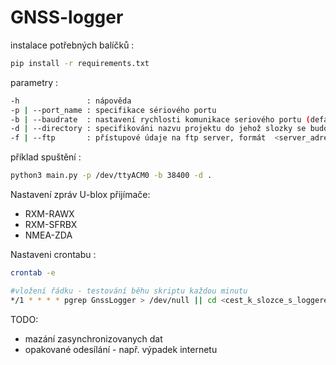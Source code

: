 # GNSS-logger

instalace potřebných balíčků :

```bash
pip install -r requirements.txt
```

parametry :

```bash
-h               : nápověda
-p | --port_name : specifikace sériového portu
-b | --baudrate  : nastavení rychlosti komunikace seriového portu (defaultně 38400)
-d | --directory : specifikováni nazvu projektu do jehož slozky se budou data ukládat (defaultně "Test")
-f | --ftp       : přístupové údaje na ftp server, formát  <server_adress>::<user_name>::<password> (defaultně None)
```

příklad spuštění :

```bash
python3 main.py -p /dev/ttyACM0 -b 38400 -d .
```

Nastavení zpráv U-blox přijímače:
* RXM-RAWX
* RXM-SFRBX
* NMEA-ZDA

Nastaveni crontabu :

```bash
crontab -e

#vložení řádku - testování běhu skriptu každou minutu 
*/1 * * * * pgrep GnssLogger > /dev/null || cd <cest_k_slozce_s_loggerem> && python3 main.py -p /dev/ttyACM0 -b 38400
```


TODO: 
* mazání zasynchronizovanych dat 
* opakované odesílání - např. výpadek internetu

